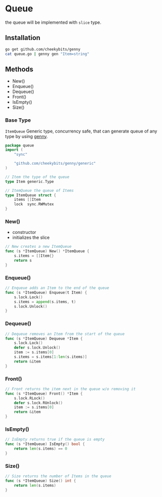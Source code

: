 # Queue
the queue will be implemented with `slice` type.

## Installation
```bash
go get github.com/cheekybits/genny
cat queue.go | genny gen "Item=string"
```

## Methods
- New()
- Enqueue()
- Dequeue()
- Front()
- IsEmpty()
- Size()

### Base Type
`ItemQueue` Generic type, concurrency safe, that can generate queue of any type by using [genny](https://github.com/cheekybits/genny).

``` go
package queue
import (
    "sync"

    "github.com/cheekybits/genny/generic"
)

// Item the type of the queue
type Item generic.Type

// ItemQueue the queue of Items
type ItemQueue struct {
    items []Item
    lock  sync.RWMutex
}

```

### New() 
* constructor
* initializes the slice

``` go
// New creates a new ItemQueue
func (s *ItemQueue) New() *ItemQueue {
    s.items = []Item{}
    return s
}
```

### Enqueue()
``` go
// Enqueue adds an Item to the end of the queue
func (s *ItemQueue) Enqueue(t Item) {
    s.lock.Lock()
    s.items = append(s.items, t)
    s.lock.Unlock()
}
```

### Dequeue()
``` go
// Dequeue removes an Item from the start of the queue
func (s *ItemQueue) Dequeue *Item {
	s.lock.Lock()
	defer s.lock.Unlock()
	item := s.items[0]
	s.items = s.items[1:len(s.items)]
	return &item
}
```

### Front()
``` go
// Front returns the item next in the queue w/o removing it
func (s *ItemQueue) Front() *Item {
	s.lock.RLock()
	defer s.lock.RUnlock()
	item := s.items[0]
	return &item
}
```

### IsEmpty()

``` go
// IsEmpty returns true if the queue is empty
func (s *ItemQueue) IsEmpty() bool {
    return len(s.items) == 0
}

```

### Size()

``` go
// Size returns the number of Items in the queue
func (s *ItemQueue) Size() int {
    return len(s.items)
}
```

